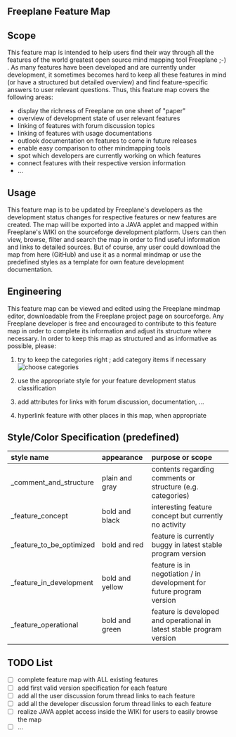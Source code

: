 Freeplane Feature Map
---------------------



Scope
-----

This feature map is intended to help users find their way through all the features of the world greatest open source mind mapping tool Freeplane ;-) . As many features have been developed and are currently under development, it sometimes becomes hard to keep all these features in mind (or have a structured but detailed overview) and find feature-specific answers to user relevant questions. Thus, this feature map covers the following areas:

- display the richness of Freeplane on one sheet of "paper"
- overview of development state of user relevant features
- linking of features with forum discussion topics
- linking of features with usage documentations
- outlook documentation on features to come in future releases
- enable easy comparison to other mindmapping tools
- spot which developers are currently working on which features
- connect features with their respective version information
- ...



Usage
-----

This feature map is to be updated by Freeplane's developers as the development status changes for respective features or new features are created. The map will be exported into a JAVA applet and mapped within Freeplane's WIKI on the sourceforge development platform. Users can then view, browse, filter and search the map in order to find useful information and links to detailed sources. But of course, any user could download the map from here (GitHub) and use it as a normal mindmap or use the predefined styles as a template for own feature development documentation.



Engineering
-----------

This feature map can be viewed and edited using the Freeplane mindmap editor, downloadable from the Freeplane project page on sourceforge. Any Freeplane developer is free and encouraged to contribute to this feature map in order to complete its information and adjust its structure where necessary. In order to keep this map as structured and as informative as possible, please:

1. try to keep the categories right ; add category items if necessary
![choose categories](http://www11.pic-upload.de/06.09.14/78mk1a5nv5e1.gif)

2. use the appropriate style for your feature development status classification
3. add attributes for links with forum discussion, documentation, ...
4. hyperlink feature with other places in this map, when appropriate



Style/Color Specification (predefined)
--------------------------------------

| style name              | appearance              | purpose or scope                                                      |
| :---------------------- | :---------------------- | :-------------------------------------------------------------------- |
| _comment_and_structure  | plain and gray          | contents regarding comments or structure (e.g. categories)            |
| _feature_concept        | bold and black          | interesting feature concept but currently no activity                 |
| _feature_to_be_optimized| bold and red            | feature is currently buggy in latest stable program version           |
| _feature_in_development | bold and yellow         | feature is in negotiation / in development for future program version |
| _feature_operational    | bold and green          | feature is developed and operational in latest stable program version |



TODO List
---------

- [ ] complete feature map with ALL existing features
- [ ] add first valid version specification for each feature
- [ ] add all the user discussion forum thread links to each feature
- [ ] add all the developer discussion forum thread links to each feature
- [ ] realize JAVA applet access inside the WIKI for users to easily browse the map
- [ ] ...
